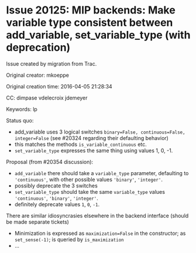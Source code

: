 # Issue 20125: MIP backends: Make variable type consistent between add_variable, set_variable_type (with deprecation)

Issue created by migration from Trac.

Original creator: mkoeppe

Original creation time: 2016-04-05 21:28:34

CC:  dimpase vdelecroix jdemeyer

Keywords: lp

Status quo:
 * add_variable uses 3 logical switches `binary=False, continuous=False, integer=False` (see #20324 regarding their defaulting behavior)
 * this matches the methods `is_variable_continuous` etc.
 * `set_variable_type` expresses the same thing using values 1, 0, -1. 

Proposal (from #20354 discussion):
 * `add_variable` there should take a `variable_type` parameter, defaulting to `'continuous'`, with other possible values `'binary'`, `'integer'`.
 * possibly deprecate the 3 switches
 * `set_variable_type` should take the same `variable_type` values `'continuous'`, `'binary'`, `'integer'`.
 * definitely deprecate values `1`, `0`, `-1`.

There are similar idiosyncrasies elsewhere in the backend interface (should be made separate tickets)
 * Minimization is expressed as `maximization=False` in the constructor; as `set_sense(-1)`; is queried by `is_maximization`
 * ...


